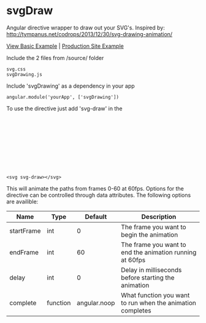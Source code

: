 svgDraw
=======

Angular directive wrapper to draw out your SVG's. Inspired by: http://tympanus.net/codrops/2013/12/30/svg-drawing-animation/

[View Basic Example](http://tehkaiyu.github.io/svgDraw/app) | [Production Site Example](http://developers.slyceapp.com/ios)

Include the 2 files from /source/ folder
  
    svg.css
    svgDrawing.js
  
Include 'svgDrawing' as a dependency in your app

    angular.module('yourApp', ['svgDrawing'])
  
To use the directive just add 'svg-draw' in the <svg> element

    <svg svg-draw></svg>
  
This will animate the paths from frames 0-60 at 60fps. Options for the directive can be controlled through data attributes. The following options are availible:

|     Name      |      Type     |   Default     |  Description  |
| ------------- | ------------- | ------------- | ------------- |
| startFrame    | int           | 0             | The frame you want to begin the animation  |
| endFrame      | int           | 60            | The frame you want to end the animation running at 60fps  |
| delay         | int           | 0             | Delay in milliseconds before starting the animation  |
| complete      | function      | angular.noop  | What function you want to run when the animation completes  |
